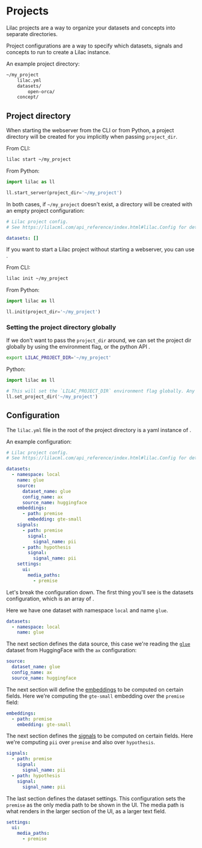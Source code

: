 # Projects

Lilac projects are a way to organize your datasets and concepts into separate directories.

Project configurations are a way to specify which datasets, signals and concepts to run to create a
Lilac instance.

An example project directory:

```sh
~/my_project
    lilac.yml
    datasets/
        open-orca/
    concept/
```

## Project directory

When starting the webserver from the CLI or from Python, a project directory will be created for you
implicitly when passing `project_dir`.

From CLI:

```sh
lilac start ~/my_project
```

From Python:

```python
import lilac as ll

ll.start_server(project_dir='~/my_project')
```

In both cases, if `~/my_project` doesn't exist, a directory will be created with an empty project
configuration:

```yaml
# Lilac project config.
# See https://lilacml.com/api_reference/index.html#lilac.Config for details.

datasets: []
```

If you want to start a Lilac project without starting a webserver, you can use [](#init).

From CLI:

```sh
lilac init ~/my_project
```

From Python:

```python
import lilac as ll

ll.init(project_dir='~/my_project')
```

### Setting the project directory globally

If we don't want to pass the `project_dir` around, we can set the project dir globally by using the
[](#LilacEnvironment.LILAC_PROJECT_DIR) environment flag, or the python API [](#set_project_dir).

```bash
export LILAC_PROJECT_DIR='~/my_project'
```

Python:

```python
import lilac as ll

# This will set the `LILAC_PROJECT_DIR` environment flag globally. Any future calls to Lilac will use this project directory.
ll.set_project_dir('~/my_project')
```

## Configuration

The `lilac.yml` file in the root of the project directory is a yaml instance of [](#Config).

An example configuration:

```yaml
# Lilac project config.
# See https://lilacml.com/api_reference/index.html#lilac.Config for details.

datasets:
  - namespace: local
    name: glue
    source:
      dataset_name: glue
      config_name: ax
      source_name: huggingface
    embeddings:
      - path: premise
        embedding: gte-small
    signals:
      - path: premise
        signal:
          signal_name: pii
      - path: hypothesis
        signal:
          signal_name: pii
    settings:
      ui:
        media_paths:
          - premise
```

Let's break the configuration down. The first thing you'll see is the datasets configuration, which
is an array of [](#DatasetConfig).

Here we have one dataset with namespace `local` and name `glue`.

```yaml
datasets:
  - namespace: local
    name: glue
```

The next section defines the data source, this case we're reading the
[`glue`](https://huggingface.co/datasets/glue) dataset from HuggingFace with the `ax` configuration:

```yaml
source:
  dataset_name: glue
  config_name: ax
  source_name: huggingface
```

The next section will define the [embeddings](../embeddings/embeddings.md) to be computed on certain
fields. Here we're computing the `gte-small` embedding over the `premise` field:

```yaml
embeddings:
  - path: premise
    embedding: gte-small
```

The next section defines the [signals](../signals/signals.md) to be computed on certain fields. Here
we're computing `pii` over `premise` and also over `hypothesis`.

```yaml
signals:
  - path: premise
    signal:
      signal_name: pii
  - path: hypothesis
    signal:
      signal_name: pii
```

The last section defines the dataset settings. This configuration sets the `premise` as the only
media path to be shown in the UI. The media path is what renders in the larger section of the UI, as
a larger text field.

```yaml
settings:
  ui:
    media_paths:
      - premise
```
